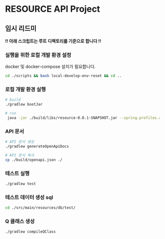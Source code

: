 # RESOURCE API Project

## 임시 리드미

**!! 아래 스크립트는 루트 디렉토리를 기준으로 합니다 !!**

### 실행을 위한 로컬 개발 환경 설정

docker 및 docker-compose 설치가 필요합니다.

```bash
cd ./scripts && bash local-develop-env-reset && cd ..
```

### 로컬 개발 환경 실행

```bash
# build
./gradlew bootJar
```

```bash
# run
 java -jar ./build/libs/resource-0.0.1-SNAPSHOT.jar --spring.profiles.active=local,new
```

### API 문서

```bash
# API 문서 생성
./gradlew generateOpenApiDocs
```

```bash
# API 문서 복사
cp ./build/openapi.json ./
```

### 테스트 실행

```bash
./gradlew test
```

### 테스트 데이터 생성 sql
```bash
cd ./src/main/resources/db/test/
```
### Q 클래스 생성

```bash
./gradlew compileQClass
```
